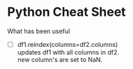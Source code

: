 # Python Cheat Sheet
What has been useful    
       
- [ ] df1.reindex(columns=df2.columns)      
updates df1 with all columns in df2.      
new column's are set to NaN.     

